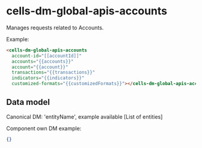 # cells-dm-global-apis-accounts

Manages requests related to Accounts.

Example:
```html
<cells-dm-global-apis-accounts
  account-id="[[accountId]]"
  accounts="{{accounts}}"
  account="{{account}}"
  transactions="{{transactions}}"
  indicators="{{indicators}}"
  customized-formats="{{customizedFormats}}"></cells-dm-global-apis-accounts>
```

## Data model
[comment]: <> (use either one of the data model docs examples)

Canonical DM: 'entityName', example available [List of entities]

Component own DM example:

```json
{}
```

